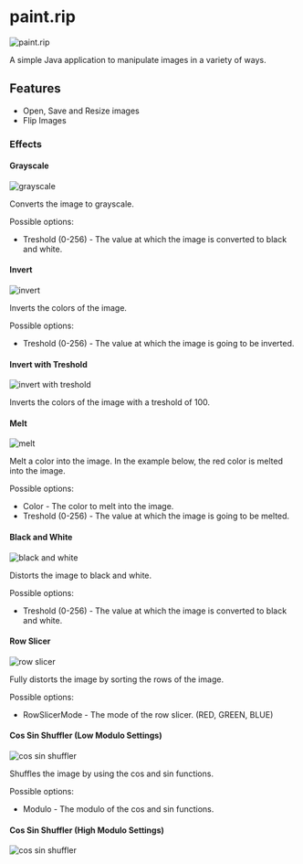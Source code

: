 # paint.rip

![paint.rip](src/main/resources/paintrip.png)

A simple Java application to manipulate images in a variety of ways.

## Features

- Open, Save and Resize images
- Flip Images

### Effects

#### Grayscale

![grayscale](assets/grayscale.png)

Converts the image to grayscale.

Possible options:
- Treshold (0-256) - The value at which the image is converted to black and white.

#### Invert

![invert](assets/invert.png)

Inverts the colors of the image.

Possible options:
- Treshold (0-256) - The value at which the image is going to be inverted.

#### Invert with Treshold

![invert with treshold](assets/invert-treshold.png)

Inverts the colors of the image with a treshold of 100.

#### Melt

![melt](assets/melt-red.png)

Melt a color into the image.
In the example below, the red color is melted into the image.

Possible options:
- Color - The color to melt into the image.
- Treshold (0-256) - The value at which the image is going to be melted.

#### Black and White

![black and white](assets/black-and-white.png)

Distorts the image to black and white.

Possible options:
- Treshold (0-256) - The value at which the image is converted to black and white.

#### Row Slicer

![row slicer](assets/row-slicer.png)

Fully distorts the image by sorting the rows of the image.

Possible options:
- RowSlicerMode - The mode of the row slicer. (RED, GREEN, BLUE)

#### Cos Sin Shuffler (Low Modulo Settings)

![cos sin shuffler](assets/cossin-modulo-low.png)

Shuffles the image by using the cos and sin functions.

Possible options:
- Modulo - The modulo of the cos and sin functions.

#### Cos Sin Shuffler (High Modulo Settings)

![cos sin shuffler](assets/cossin-modulo-high.png)
